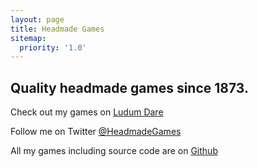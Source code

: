 ```yaml
---
layout: page
title: Headmade Games
sitemap:
  priority: '1.0'
---
```

## Quality headmade games since 1873.

Check out my games on <a target="_blank" href="http://ludumdare.com/compo/author/headmade/">Ludum Dare</a>

Follow me on Twitter <a target="_blank" href="https://twitter.com/HeadmadeGames">@HeadmadeGames</a>

All my games including source code are on <a target="_blank" href="https://github.com/headmadegames">Github</a>

